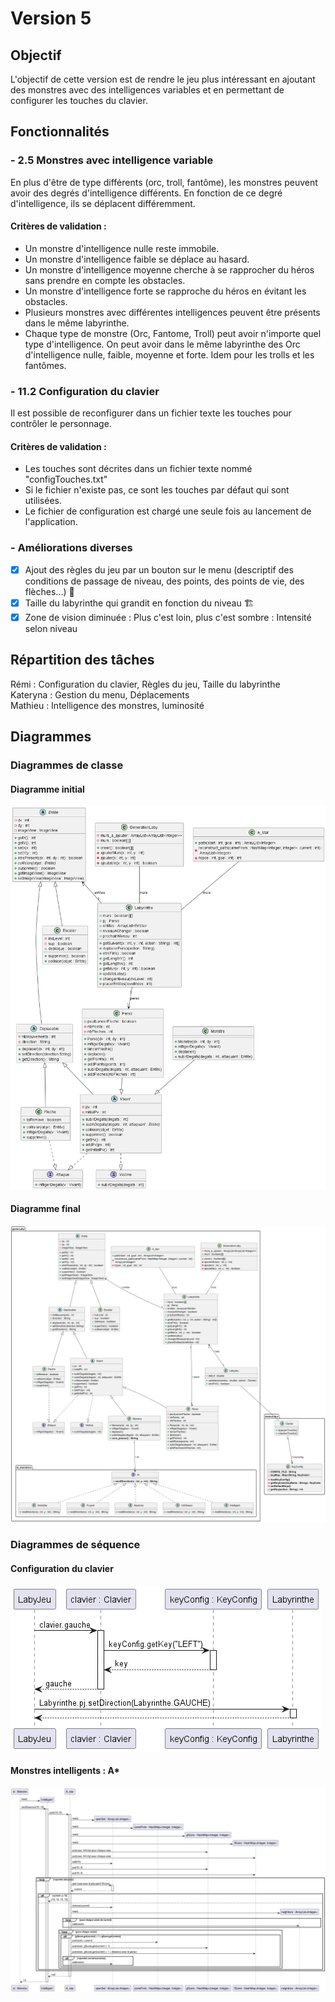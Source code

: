 # Version 5

## Objectif

L'objectif de cette version est de rendre le jeu plus intéressant en ajoutant des monstres avec des intelligences
variables et en permettant de configurer les touches du clavier.

## Fonctionnalités

### - 2.5 Monstres avec intelligence variable

En plus d'être de type différents (orc, troll, fantôme), les monstres peuvent avoir
des degrés d'intelligence différents. En fonction de ce degré d'intelligence, ils se déplacent
différemment.

#### Critères de validation :

* Un monstre d'intelligence nulle reste immobile.
* Un monstre d'intelligence faible se déplace au hasard.
* Un monstre d'intelligence moyenne cherche à se rapprocher du héros sans prendre
  en compte les obstacles.
* Un monstre d'intelligence forte se rapproche du héros en évitant les obstacles.
* Plusieurs monstres avec différentes intelligences peuvent être présents dans le
  même labyrinthe.
* Chaque type de monstre (Orc, Fantome, Troll) peut avoir n'importe quel type
  d'intelligence. On peut avoir dans le même labyrinthe des Orc d'intelligence nulle,
  faible, moyenne et forte. Idem pour les trolls et les fantômes.

### - 11.2 Configuration du clavier

Il est possible de reconfigurer dans un fichier texte les touches pour contrôler le
personnage.

#### Critères de validation :

* Les touches sont décrites dans un fichier texte nommé "configTouches.txt"
* Si le fichier n'existe pas, ce sont les touches par défaut qui sont utilisées.
* Le fichier de configuration est chargé une seule fois au lancement de l'application.

### - Améliorations diverses

- [X] Ajout des règles du jeu par un bouton sur le menu (descriptif des conditions de passage de niveau, des points, des
  points de vie, des flèches...) 📜
- [X] Taille du labyrinthe qui grandit en fonction du niveau 🏗️
- [X] Zone de vision diminuée : Plus c'est loin, plus c'est sombre : Intensité selon niveau

## Répartition des tâches

Rémi :  Configuration du clavier, Règles du jeu, Taille du labyrinthe  
Kateryna :  Gestion du menu, Déplacements  
Mathieu :  Intelligence des monstres, luminosité

## Diagrammes

### Diagrammes de classe

#### Diagramme initial

<img src="https://github.com/remi-choffat/2024_Zeldiablo_remi-choffat_Cesareuh_katrinltvnv/blob/main/documents/version_5/diag_classe_v5_initial.png" alt="Diagramme de classe initial"></img>

#### Diagramme final

<img src="https://github.com/remi-choffat/2024_Zeldiablo_remi-choffat_Cesareuh_katrinltvnv/blob/main/documents/version_5/diag_classe_v5_final.png" alt="Diagramme de classe final"></img>

### Diagrammes de séquence

#### Configuration du clavier

<img src="https://github.com/remi-choffat/2024_Zeldiablo_remi-choffat_Cesareuh_katrinltvnv/blob/main/documents/version_5/diag_seq_clavier.png" alt="Diagramme de séquence configuration du clavier"></img>

#### Monstres intelligents : A*

<img src="https://github.com/remi-choffat/2024_Zeldiablo_remi-choffat_Cesareuh_katrinltvnv/blob/main/documents/version_5/diag_seq_astar.png" alt="Diagramme de séquence algorithme A*"></img>

